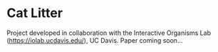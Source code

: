 # Cat Litter
Project developed in collaboration with the Interactive Organisms Lab (https://iolab.ucdavis.edu/), UC Davis. Paper coming soon... 
